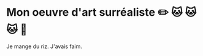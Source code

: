 ﻿# Mon oeuvre d'art surréaliste :pencil2: :cat: :cat: :cat: :koala:

Je mange du riz. J'avais faim.

